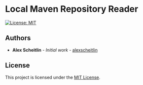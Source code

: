 # Local Maven Repository Reader

[![License: MIT](https://img.shields.io/badge/License-MIT-blue.svg)](https://opensource.org/licenses/MIT)


## Authors

- **Alex Scheitlin** - *Initial work* - [alexscheitlin](https://github.com/alexscheitlin)

## License

This project is licensed under the [MIT License](LICENSE).
